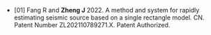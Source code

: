 
- [01] Fang R and <strong>Zheng J</strong> 2022. A method and system for rapidly estimating seismic source based on a single rectangle model. CN. Patent Number ZL202110789271.X. Patent Authorized.

